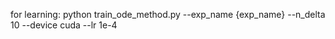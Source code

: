 for learning:
python train_ode_method.py --exp_name {exp_name} --n_delta 10 --device cuda --lr 1e-4 